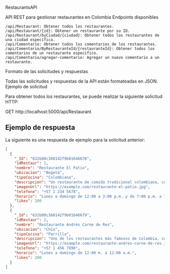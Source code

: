 RestaurantsAPI

API REST para gestionar restaurantes en Colombia
Endpoints disponibles

    /api/Restaurant: Obtener todos los restaurantes.
    /api/Restaurant/{id}: Obtener un restaurante por su ID.
    /api/Restaurant/byCiudad/{ciudad}: Obtener todos los restaurantes de una ciudad específica.
    /api/Comentario: Obtener todos los comentarios de los restaurantes.
    /api/Comentario/ByRestauranteId/{restauranteId}: Obtener todos los comentarios de un restaurante específico.
    /api/Comentario/agregar-comentario: Agregar un nuevo comentario a un restaurante.

Formato de las solicitudes y respuestas

Todas las solicitudes y respuestas de la API están formateadas en JSON.
Ejemplo de solicitud

Para obtener todos los restaurantes, se puede realizar la siguiente solicitud HTTP:

GET http://localhost:5000/api/Restaurant


## Ejemplo de respuesta

La siguiente es una respuesta de ejemplo para la solicitud anterior:

```json
[
  {
    "_Id": "632b80c360142f9b01646678",
    "idRestaur": 1,
    "nombre": "Restaurante El Patio",
    "ubicacion": "Bogotá",
    "tipoCocina": "Colombiana",
    "descripcion": "Un restaurante de comida tradicional colombiana, con un ambiente cálido y acogedor.",
    "imagenUrl": "https://example.com/restaurante-el-patio.jpg",
    "telefono": "+57 1 234 5678",
    "horario": "Lunes a domingo de 12:00 a 3:00 p.m. y de 7:00 p.m. a 10:00 p.m.",
    "likes": 100
  },
  {
    "_Id": "632b80c360142f9b01646679",
    "idRestaur": 2,
    "nombre": "Restaurante Andrés Carne de Res",
    "ubicacion": "Chía",
    "tipoCocina": "Parrilla",
    "descripcion": "Uno de los restaurantes más famosos de Colombia, con una amplia carta de carnes, mariscos y platos típicos.",
    "imagenUrl": "https://example.com/restaurante-andres-carne-de-res.jpg",
    "telefono": "+57 1 456 7890",
    "horario": "Lunes a domingo de 12:00 m. a 12:00 a.m.",
    "likes": 200
  }
]
